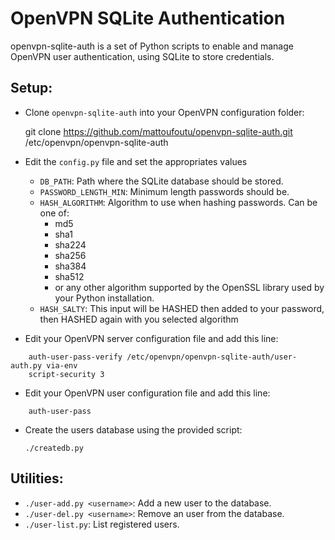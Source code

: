 # OpenVPN SQLite Authentication

openvpn-sqlite-auth is a set of Python scripts to enable and manage OpenVPN user authentication,
using SQLite to store credentials.

## Setup:

- Clone `openvpn-sqlite-auth` into your OpenVPN configuration folder:

    git clone https://github.com/mattoufoutu/openvpn-sqlite-auth.git /etc/openvpn/openvpn-sqlite-auth

- Edit the `config.py` file and set the appropriates values
    - `DB_PATH`: Path where the SQLite database should be stored.
    - `PASSWORD_LENGTH_MIN`: Minimum length passwords should be.
    - `HASH_ALGORITHM`: Algorithm to use when hashing passwords. Can be one of:
        - md5
        - sha1
        - sha224
        - sha256
        - sha384
        - sha512
        - or any other algorithm supported by the OpenSSL library used by your Python installation.
    - `HASH_SALTY`: This input will be HASHED then added to your password, then HASHED again with you selected algorithm
    
- Edit your OpenVPN server configuration file and add this line:

```
    auth-user-pass-verify /etc/openvpn/openvpn-sqlite-auth/user-auth.py via-env
    script-security 3
```

- Edit your OpenVPN user configuration file and add this line:

```
    auth-user-pass
```

- Create the users database using the provided script:

    `./createdb.py`

## Utilities:

  - `./user-add.py <username>`: Add a new user to the database.
  - `./user-del.py <username>`: Remove an user from the database.
  - `./user-list.py`: List registered users.
